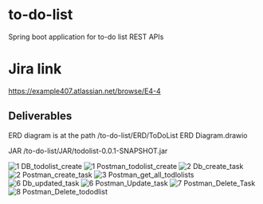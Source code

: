 # to-do-list
Spring boot application for to-do list REST APIs

# Jira link
https://example407.atlassian.net/browse/E4-4

## Deliverables
ERD diagram is at the path 
/to-do-list/ERD/ToDoList ERD Diagram.drawio

 JAR
/to-do-list/JAR/todolist-0.0.1-SNAPSHOT.jar

![1 DB_todolist_create](https://user-images.githubusercontent.com/99187387/161153945-69853e54-71b9-4644-b871-d1ddd6326482.JPG)
![1 Postman_todolist_create](https://user-images.githubusercontent.com/99187387/161153947-65ffb457-b208-495c-89cb-7cf3a1c1c62e.JPG)
![2 Db_create_task ](https://user-images.githubusercontent.com/99187387/161153948-6744cf4f-41f7-49f4-8022-7b6f03e1bc00.JPG)
![2 Postman_create_task](https://user-images.githubusercontent.com/99187387/161153949-ddae86c4-00dd-4508-8d35-2d036bf22136.JPG)
![3 Postman_get_all_todlolists](https://user-images.githubusercontent.com/99187387/161153950-6b17b206-5cbd-4d08-9349-c14366f99d8d.JPG)
![6 Db_updated_task](https://user-images.githubusercontent.com/99187387/161153952-26c9d1a7-7012-4f1f-a521-2d3e1f58c781.JPG)
![6 Postman_Update_task](https://user-images.githubusercontent.com/99187387/161153953-e665e9de-2fef-4726-bddc-133dd7983c39.JPG)
![7 Postman_Delete_Task](https://user-images.githubusercontent.com/99187387/161153954-d4ed62b0-6979-439a-af2e-1b19c57d3212.JPG)
![8 Postman_Delete_tododlist](https://user-images.githubusercontent.com/99187387/161153956-7034d25a-3664-429e-95f1-3ef1b1484a98.JPG)

